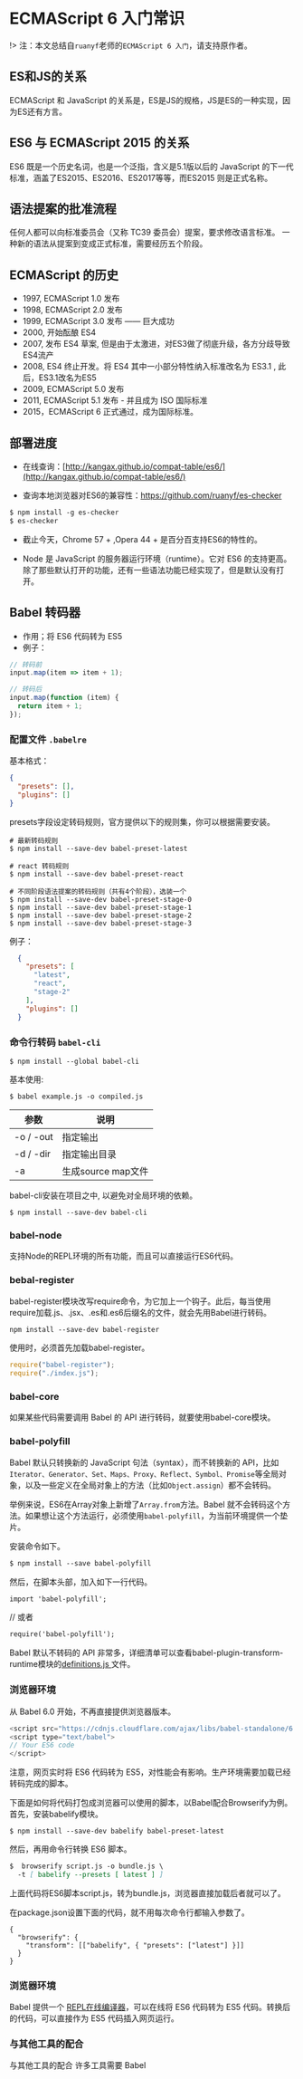 # ECMAScript 6 入门常识

!> 注：本文总结自`ruanyf`老师的`ECMAScript 6 入门`，请支持原作者。

## ES和JS的关系

ECMAScript 和 JavaScript 的关系是，ES是JS的规格，JS是ES的一种实现，因为ES还有方言。

## ES6 与 ECMAScript 2015 的关系

ES6 既是一个历史名词，也是一个泛指，含义是5.1版以后的 JavaScript 的下一代标准，涵盖了ES2015、ES2016、ES2017等等，而ES2015 则是正式名称。

## 语法提案的批准流程

任何人都可以向标准委员会（又称 TC39 委员会）提案，要求修改语言标准。
一种新的语法从提案到变成正式标准，需要经历五个阶段。

## ECMAScript 的历史

- 1997, ECMAScript 1.0 发布
- 1998, ECMAScript 2.0 发布
- 1999, ECMAScript 3.0 发布 —— 巨大成功
- 2000, 开始酝酿 ES4
- 2007, 发布 ES4 草案, 但是由于太激进，对ES3做了彻底升级，各方分歧导致ES4流产
- 2008, ES4 终止开发。将 ES4 其中一小部分特性纳入标准改名为 ES3.1 , 此后，ES3.1改名为ES5
- 2009, ECMAScript 5.0 发布
- 2011, ECMAScript 5.1 发布 - 并且成为 ISO 国际标准
- 2015，ECMAScript 6 正式通过，成为国际标准。

## 部署进度

- 在线查询：[http://kangax.github.io/compat-table/es6/](http://kangax.github.io/compat-table/es6/)

- 查询本地浏览器对ES6的兼容性：https://github.com/ruanyf/es-checker

```markdown
$ npm install -g es-checker
$ es-checker
```

- 截止今天，Chrome 57 + ,Opera 44 + 是百分百支持ES6的特性的。
 
- Node 是 JavaScript 的服务器运行环境（runtime）。它对 ES6 的支持更高。除了那些默认打开的功能，还有一些语法功能已经实现了，但是默认没有打开。

## Babel 转码器 
- 作用；将 ES6 代码转为 ES5
- 例子：
```js
// 转码前
input.map(item => item + 1);

// 转码后
input.map(function (item) {
  return item + 1;
});
```

### 配置文件 `.babelre`

基本格式：

```json
{
  "presets": [],
  "plugins": []
}
```
presets字段设定转码规则，官方提供以下的规则集，你可以根据需要安装。

```
# 最新转码规则
$ npm install --save-dev babel-preset-latest

# react 转码规则
$ npm install --save-dev babel-preset-react

# 不同阶段语法提案的转码规则（共有4个阶段），选装一个
$ npm install --save-dev babel-preset-stage-0
$ npm install --save-dev babel-preset-stage-1
$ npm install --save-dev babel-preset-stage-2
$ npm install --save-dev babel-preset-stage-3
```

例子：
```json
  {
    "presets": [
      "latest",
      "react",
      "stage-2"
    ],
    "plugins": []
  }
```

### 命令行转码 `babel-cli`

```
$ npm install --global babel-cli
```
基本使用:

```
$ babel example.js -o compiled.js
```

参数|说明
---|---
-o / -out|指定输出
-d / -dir|指定输出目录
-a | 生成source map文件

babel-cli安装在项目之中, 以避免对全局环境的依赖。

```
$ npm install --save-dev babel-cli
```

### babel-node
 
支持Node的REPL环境的所有功能，而且可以直接运行ES6代码。 

### bebal-register

babel-register模块改写require命令，为它加上一个钩子。此后，每当使用require加载.js、.jsx、.es和.es6后缀名的文件，就会先用Babel进行转码。

```markdown
npm install --save-dev babel-register
```

使用时，必须首先加载babel-register。
```js
require("babel-register");
require("./index.js");
```

### babel-core

如果某些代码需要调用 Babel 的 API 进行转码，就要使用babel-core模块。
 

### babel-polyfill

Babel 默认只转换新的 JavaScript 句法（syntax），而不转换新的 API，比如`Iterator、Generator、Set、Maps、Proxy、Reflect、Symbol、Promise`等全局对象，以及一些定义在全局对象上的方法（比如`Object.assign`）都不会转码。

举例来说，ES6在Array对象上新增了`Array.from`方法。Babel 就不会转码这个方法。如果想让这个方法运行，必须使用`babel-polyfill`，为当前环境提供一个垫片。

安装命令如下。
```markdown
$ npm install --save babel-polyfill
```
然后，在脚本头部，加入如下一行代码。
```markdown
import 'babel-polyfill';
```
// 或者
```markdown
require('babel-polyfill');
```
Babel 默认不转码的 API 非常多，详细清单可以查看babel-plugin-transform-runtime模块的[definitions.js ](https://github.com/babel/babel/blob/master/packages/babel-plugin-transform-runtime/src/definitions.js)文件。


### 浏览器环境

从 Babel 6.0 开始，不再直接提供浏览器版本。

```js
<script src="https://cdnjs.cloudflare.com/ajax/libs/babel-standalone/6.4.4/babel.min.js"></script>
<script type="text/babel">
// Your ES6 code
</script>
```

注意，网页实时将 ES6 代码转为 ES5，对性能会有影响。生产环境需要加载已经转码完成的脚本。

下面是如何将代码打包成浏览器可以使用的脚本，以Babel配合Browserify为例。首先，安装babelify模块。
```
$ npm install --save-dev babelify babel-preset-latest
```

然后，再用命令行转换 ES6 脚本。
```markdown
$  browserify script.js -o bundle.js \
  -t [ babelify --presets [ latest ] ]
```
上面代码将ES6脚本script.js，转为bundle.js，浏览器直接加载后者就可以了。

在package.json设置下面的代码，就不用每次命令行都输入参数了。

```
{
  "browserify": {
    "transform": [["babelify", { "presets": ["latest"] }]]
  }
}
```

### 浏览器环境
Babel 提供一个 [REPL在线编译器](https://babeljs.io/repl/)，可以在线将 ES6 代码转为 ES5 代码。转换后的代码，可以直接作为 ES5 代码插入网页运行。

### 与其他工具的配合 

与其他工具的配合
许多工具需要 Babel

